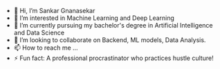 - 👋 Hi, I’m Sankar Gnanasekar
- 👀 I’m interested in Machine Learning and Deep Learning
- 🌱 I’m currently pursuing my bachelor's degree in Artificial Intelligence and Data Science
- 💞️ I’m looking to collaborate on Backend, ML models, Data Analysis.
- 📫 How to reach me ...
- ⚡ Fun fact: A professional procrastinator who practices hustle culture!

<!---
sankaraxi/sankaraxi is a ✨ special ✨ repository because its `README.md` (this file) appears on your GitHub profile.
You can click the Preview link to take a look at your changes.
--->
